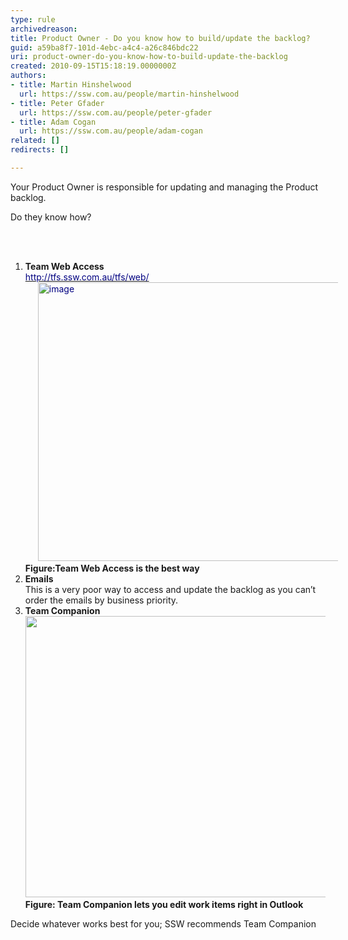 ```yaml
---
type: rule
archivedreason: 
title: Product Owner - Do you know how to build/update the backlog?
guid: a59ba8f7-101d-4ebc-a4c4-a26c846bdc22
uri: product-owner-do-you-know-how-to-build-update-the-backlog
created: 2010-09-15T15:18:19.0000000Z
authors:
- title: Martin Hinshelwood
  url: https://ssw.com.au/people/martin-hinshelwood
- title: Peter Gfader
  url: https://ssw.com.au/people/peter-gfader
- title: Adam Cogan
  url: https://ssw.com.au/people/adam-cogan
related: []
redirects: []

---
```




  <p>Your Product Owner is responsible for updating and managing the Product backlog.</p>
<p>Do they know how?</p>

<br><excerpt class='endintro'></excerpt><br>

  <ol>
    <li><strong>Team Web Access</strong><br>
    <a shape="rect" href="http&#58;//tfs.ssw.com.au/tfs/web/" title="http&#58;//tfs.ssw.com.au/tfs/web/"><font color="#000080">http&#58;//tfs.ssw.com.au/tfs/web/</font></a><br>
    <font color="#000080"><img title="image" style="background-image&#58;none;border-bottom&#58;0px;border-left&#58;0px;margin&#58;0px 20px;padding-left&#58;0px;width&#58;600px;padding-right&#58;0px;display&#58;inline;height&#58;446px;border-top&#58;0px;border-right&#58;0px;padding-top&#58;0px;" alt="image" src="/Management/RulesToBetterScrumUsingTFS/PublishingImages/RulesScrumUpdateBacklogGood.jpg" border="0" /><br>
    </font><strong>Figure&#58;Team Web Access is the best way<br>
    </strong></li>
    <li><strong>Emails</strong><br>
    This is a very poor way to access and update the backlog as you can’t order the emails by business priority. </li>
    <li><strong>Team Companion</strong><br>
    <img style="width&#58;600px;height&#58;450px;" src="/Management/RulesToBetterScrumUsingTFS/PublishingImages/RulesScrumUpdateBacklogBest.jpg" /><br>
    <strong>Figure&#58; Team Companion lets you edit work items right in Outlook</strong> </li>
</ol>
<p>Decide whatever works best for you; SSW recommends Team Companion</p>



